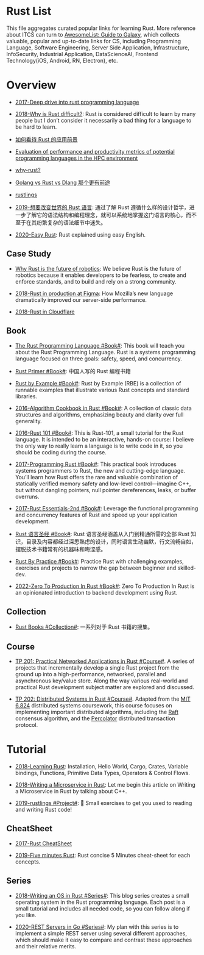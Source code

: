 # Rust List

This file aggregates curated popular links for learning Rust. More reference about ITCS can turn to [AwesomeList: Guide to Galaxy](https://github.com/wx-chevalier/Awesome-Lists), which collects valuable, popular and up-to-date links for CS, including Programming Language, Software Engineering, Server Side Application, Infrastructure, InfoSecurity, Industrial Application, DataScienceAI, Frontend Technology(iOS, Android, RN, Electron), etc.

# Overview

- [2017-Deep drive into rust programming language](https://parg.co/UP1)

- [2018-Why is Rust difficult?](https://vorner.github.io/difficult.html): Rust is considered difficult to learn by many people but I don’t consider it necessarily a bad thing for a language to be hard to learn.

- [如何看待 Rust 的应用前景](http://www.zhihu.com/question/30407715)

- [Evaluation of performance and productivity metrics of potential programming languages in the HPC environment](http://octarineparrot.com/assets/mrfloya-thesis-ba.pdf)

- [why-rust?](http://www.oreilly.com/programming/free/files/why-rust.pdf?hmsr=toutiao.io&utm_medium=toutiao.io&utm_source=toutiao.io)

- [Golang vs Rust vs Dlang 那个更有前途](http://www.zhihu.com/question/27226962)

- [rustlings](https://github.com/carols10cents/rustlings)

- [2019-想要改变世界的 Rust 语言](https://mp.weixin.qq.com/s/lPbag5EbuWPUZOCvObW-yw): 通过了解 Rust 遵循什么样的设计哲学，进一步了解它的语法结构和编程理念，就可以系统地掌握这门语言的核心，而不至于在其纷繁复杂的语法细节中迷失。

- [2020-Easy Rust](https://github.com/Dhghomon/easy_rust): Rust explained using easy English.

## Case Study

- [Why Rust is the future of robotics](https://parg.co/UVu): We believe Rust is the future of robotics because it enables developers to be fearless, to create and enforce standards, and to build and rely on a strong community.

- [2018-Rust in production at Figma](https://blog.figma.com/rust-in-production-at-figma-e10a0ec31929): How Mozilla’s new language dramatically improved our server-side performance.

- [2018-Rust in Cloudflare](https://parg.co/YA1)

## Book

- [The Rust Programming Language #Book#](https://doc.rust-lang.org/book/first-edition/README.html): This book will teach you about the Rust Programming Language. Rust is a systems programming language focused on three goals: safety, speed, and concurrency.

- [Rust Primer #Book#](https://github.com/rustcc/RustPrimer): 中国人写的 Rust 编程书籍

- [Rust by Example #Book#](https://rustbyexample.com/): Rust by Example (RBE) is a collection of runnable examples that illustrate various Rust concepts and standard libraries.

- [2016-Algorithm Cookbook in Rust #Book#](https://github.com/EbTech/rust-algorithms): A collection of classic data structures and algorithms, emphasizing beauty and clarity over full generality.

- [2016-Rust 101 #Book#](https://www.ralfj.de/projects/rust-101/main.html): This is Rust-101, a small tutorial for the Rust language. It is intended to be an interactive, hands-on course: I believe the only way to really learn a language is to write code in it, so you should be coding during the course.

- [2017-Programming Rust #Book#](https://parg.co/UPe): This practical book introduces systems programmers to Rust, the new and cutting-edge language. You’ll learn how Rust offers the rare and valuable combination of statically verified memory safety and low-level control—imagine C++, but without dangling pointers, null pointer dereferences, leaks, or buffer overruns.

- [2017-Rust Essentials-2nd #Book#](https://parg.co/UPI): Leverage the functional programming and concurrency features of Rust and speed up your application development.

- [Rust 语言圣经 #Book#](https://course.rs/into-rust.html): Rust 语言圣经涵盖从入门到精通所需的全部 Rust 知识，目录及内容都经过深思熟虑的设计，同时语言生动幽默，行文流畅自如，摆脱技术书籍常有的机器味和晦涩感。

- [Rust By Practice #Book#](https://github.com/sunface/rust-by-practice): Practice Rust with challenging examples, exercises and projects to narrow the gap between beginner and skilled-dev.

- [2022-Zero To Production In Rust #Book#](https://github.com/LukeMathWalker/zero-to-production): Zero To Production In Rust is an opinionated introduction to backend development using Rust.

## Collection

- [Rust Books #Collection#](https://github.com/sger/RustBooks): 一系列对于 Rust 书籍的搜集。

## Course

- [TP 201: Practical Networked Applications in Rust #Course#](https://github.com/pingcap/talent-plan). A series of projects that incrementally develop a single Rust project from the ground up into a high-performance, networked, parallel and asynchronous key/value store. Along the way various real-world and practical Rust development subject matter are explored and discussed.

- [TP 202: Distributed Systems in Rust #Course#](https://github.com/pingcap/talent-plan/). Adapted from the [MIT 6.824](http://nil.csail.mit.edu/6.824/2017/index.html) distributed systems coursework, this course focuses on implementing important distributed algorithms, including the [Raft](https://raft.github.io/) consensus algorithm, and the [Percolator](https://storage.googleapis.com/pub-tools-public-publication-data/pdf/36726.pdf) distributed transaction protocol.

# Tutorial

- [2018-Learning Rust](https://learning-rust.github.io/): Installation, Hello World, Cargo, Crates, Variable bindings, Functions, Primitive Data Types, Operators & Control Flows.

- [2018-Writing a Microservice in Rust](http://www.goldsborough.me/rust/web/tutorial/2018/01/20/17-01-11-writing_a_microservice_in_rust/): Let me begin this article on Writing a Microservice in Rust by talking about C++.

- [2019-rustlings #Project#](https://github.com/rust-lang/rustlings): 🦀 Small exercises to get you used to reading and writing Rust code!

## CheatSheet

- [2017-Rust CheatSheet](http://phaiax.github.io/rust-cheatsheet/)

- [2019-Five minutes Rust](https://github.com/ankur-anand/five-min-rust): Rust concise 5 Minutes cheat-sheet for each concepts.

## Series

- [2018-Writing an OS in Rust #Series#](https://os.phil-opp.com/): This blog series creates a small operating system in the Rust programming language. Each post is a small tutorial and includes all needed code, so you can follow along if you like.

- [2020-REST Servers in Go #Series#](https://eli.thegreenplace.net/2021/rest-servers-in-go-part-1-standard-library/): My plan with this series is to implement a simple REST server using several different approaches, which should make it easy to compare and contrast these approaches and their relative merits.
